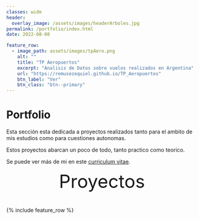 ```yaml
---
classes: wide
header:
  overlay_image: /assets/images/headerArboles.jpg
permalink: /portfolio/index.html
date: 2022-08-08

feature_row:
  - image_path: assets/images/tpAero.png
    alt: ""
    title: "TP Aeropuertos"
    excerpt: "Analisis de Datos sobre vuelos realizados en Argentina"
    url: "https://remusezequiel.github.io/TP_Aeropuertos"
    btn_label: "Ver"
    btn_class: "btn--primary"	
---
```


# Portfolio


Esta sección esta dedicada a proyectos realizados tanto para el ambito de mis estudios como
para cuestiones autonomas.

 Estos proyectos abarcan un poco de todo, tanto practico como teorico.

Se puede ver más de mi en este [curriculum vitae][1]. 



<div style="margin-bottom:1cm" align="center"><font size="55"> Proyectos </font></div>

{% include feature_row %}

<!------------------------------- FOOTER --------------------------------->

[1]: /assets/docs/resume.pdf

[2]: mailto:ezequielremus@gmail.com
